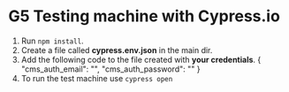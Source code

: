 # G5 Testing machine with Cypress.io

1. Run `npm install`.
2. Create a file called **cypress.env.json** in the main dir.
3. Add the following code to the file created with **your credentials**.
{
    "cms_auth_email": "",
    "cms_auth_password": ""
}
4. To run the test machine use `cypress open`